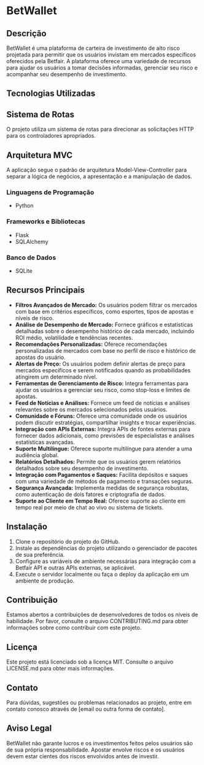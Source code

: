 # BetWallet



## Descrição
BetWallet é uma plataforma de carteira de investimento de alto risco projetada para permitir que os usuários invistam em mercados específicos oferecidos pela Betfair. A plataforma oferece uma variedade de recursos para ajudar os usuários a tomar decisões informadas, gerenciar seu risco e acompanhar seu desempenho de investimento.

## Tecnologias Utilizadas

## Sistema de Rotas
O projeto utiliza um sistema de rotas para direcionar as solicitações HTTP para os controladores apropriados.

## Arquitetura MVC
A aplicação segue o padrão de arquitetura Model-View-Controller para separar a lógica de negócios, a apresentação e a manipulação de dados.


### Linguagens de Programação
- Python

### Frameworks e Bibliotecas
- Flask
- SQLAlchemy

### Banco de Dados
- SQLite




## Recursos Principais

- **Filtros Avançados de Mercado:** Os usuários podem filtrar os mercados com base em critérios específicos, como esportes, tipos de apostas e níveis de risco.
- **Análise de Desempenho de Mercado:** Fornece gráficos e estatísticas detalhadas sobre o desempenho histórico de cada mercado, incluindo ROI médio, volatilidade e tendências recentes.
- **Recomendações Personalizadas:** Oferece recomendações personalizadas de mercados com base no perfil de risco e histórico de apostas do usuário.
- **Alertas de Preço:** Os usuários podem definir alertas de preço para mercados específicos e serem notificados quando as probabilidades atingirem um determinado nível.
- **Ferramentas de Gerenciamento de Risco:** Integra ferramentas para ajudar os usuários a gerenciar seu risco, como stop-loss e limites de apostas.
- **Feed de Notícias e Análises:** Fornece um feed de notícias e análises relevantes sobre os mercados selecionados pelos usuários.
- **Comunidade e Fóruns:** Oferece uma comunidade onde os usuários podem discutir estratégias, compartilhar insights e trocar experiências.
- **Integração com APIs Externas:** Integra APIs de fontes externas para fornecer dados adicionais, como previsões de especialistas e análises estatísticas avançadas.
- **Suporte Multilíngue:** Oferece suporte multilíngue para atender a uma audiência global.
- **Relatórios Detalhados:** Permite que os usuários gerem relatórios detalhados sobre seu desempenho de investimento.
- **Integração com Pagamentos e Saques:** Facilita depósitos e saques com uma variedade de métodos de pagamento e transações seguras.
- **Segurança Avançada:** Implementa medidas de segurança robustas, como autenticação de dois fatores e criptografia de dados.
- **Suporte ao Cliente em Tempo Real:** Oferece suporte ao cliente em tempo real por meio de chat ao vivo ou sistema de tickets.

## Instalação

1. Clone o repositório do projeto do GitHub.
2. Instale as dependências do projeto utilizando o gerenciador de pacotes de sua preferência.
3. Configure as variáveis de ambiente necessárias para integração com a Betfair API e outras APIs externas, se aplicável.
4. Execute o servidor localmente ou faça o deploy da aplicação em um ambiente de produção.

## Contribuição

Estamos abertos a contribuições de desenvolvedores de todos os níveis de habilidade. Por favor, consulte o arquivo CONTRIBUTING.md para obter informações sobre como contribuir com este projeto.

## Licença

Este projeto está licenciado sob a licença MIT. Consulte o arquivo LICENSE.md para obter mais informações.

## Contato

Para dúvidas, sugestões ou problemas relacionados ao projeto, entre em contato conosco através de [email ou outra forma de contato].

## Aviso Legal

BetWallet não garante lucros e os investimentos feitos pelos usuários são de sua própria responsabilidade. Apostar envolve riscos e os usuários devem estar cientes dos riscos envolvidos antes de investir.
